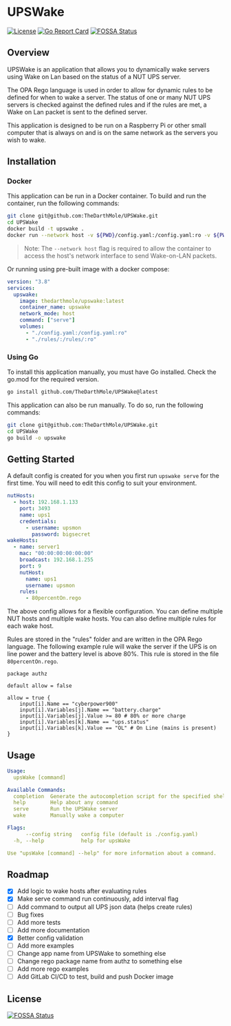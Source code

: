 # UPSWake

[![License](https://img.shields.io/badge/License-MIT-blue.svg)](LICENSE)
[![Go Report Card](https://goreportcard.com/badge/github.com/TheDarthMole/UPSWake)](https://goreportcard.com/report/github.com/TheDarthMole/UPSWake)
[![FOSSA Status](https://app.fossa.com/api/projects/git%2Bgithub.com%2FTheDarthMole%2Fupswake.svg?type=shield)](https://app.fossa.com/projects/git%2Bgithub.com%2FTheDarthMole%2Fupswake?ref=badge_shield)

## Overview

UPSWake is an application that allows you to dynamically wake servers using Wake on Lan based on the status of a NUT UPS server.

The OPA Rego language is used in order to allow for dynamic rules to be defined for when to wake a server. The status of one or many NUT UPS servers is checked against the defined rules and if the rules are met, a Wake on Lan packet is sent to the defined server.

This application is designed to be run on a Raspberry Pi or other small computer that is always on and is on the same network as the servers you wish to wake.

## Installation

### Docker

This application can be run in a Docker container. To build and run the container, run the following commands:

```bash
git clone git@github.com:TheDarthMole/UPSWake.git
cd UPSWake
docker build -t upswake .
docker run --network host -v ${PWD}/config.yaml:/config.yaml:ro -v ${PWD}/rules:/rules/:ro --name upswake upswake
```
> Note: The `--network host` flag is required to allow the container to access the host's network interface to send Wake-on-LAN packets.

Or running using pre-built image with a docker compose:

```docker-compose.yaml
version: "3.8"
services:
  upswake:
    image: thedarthmole/upswake:latest
    container_name: upswake
    network_mode: host
    command: ["serve"]
    volumes:
      - "./config.yaml:/config.yaml:ro"
      - "./rules/:/rules/:ro"
```

### Using Go

To install this application manually, you must have Go installed. Check the go.mod for the required version.

```bash
go install github.com/TheDarthMole/UPSWake@latest
```

This application can also be run manually. To do so, run the following commands:

```bash
git clone git@github.com:TheDarthMole/UPSWake.git
cd UPSWake
go build -o upswake
```

## Getting Started

A default config is created for you when you first run `upswake serve` for the first time. You will need to edit this config to suit your environment.

```yaml
nutHosts:
  - host: 192.168.1.133
    port: 3493
    name: ups1
    credentials:
      - username: upsmon
        password: bigsecret
wakeHosts:
  - name: server1
    mac: "00:00:00:00:00:00"
    broadcast: 192.168.1.255
    port: 9
    nutHost:
      name: ups1
      username: upsmon
    rules:
      - 80percentOn.rego
```

The above config allows for a flexible configuration. You can define multiple NUT hosts and multiple wake hosts. You can also define multiple rules for each wake host.

Rules are stored in the "rules" folder and are written in the OPA Rego language. The following example rule will wake the server if the UPS is on line power and the battery level is above 80%. This rule is stored in the file `80percentOn.rego`.

```rego
package authz

default allow = false

allow = true {
	input[i].Name == "cyberpower900"
	input[i].Variables[j].Name == "battery.charge"
	input[i].Variables[j].Value >= 80 # 80% or more charge
	input[i].Variables[k].Name == "ups.status"
	input[i].Variables[k].Value == "OL" # On Line (mains is present)
}
```

## Usage

```yaml
Usage:
  upsWake [command]

Available Commands:
  completion  Generate the autocompletion script for the specified shell
  help        Help about any command
  serve       Run the UPSWake server
  wake        Manually wake a computer

Flags:
      --config string   config file (default is ./config.yaml)
  -h, --help            help for upsWake

Use "upsWake [command] --help" for more information about a command.
```

## Roadmap

- [x] Add logic to wake hosts after evaluating rules
- [x] Make serve command run continuously, add interval flag
- [ ] Add command to output all UPS json data (helps create rules)
- [ ] Bug fixes
- [ ] Add more tests
- [ ] Add more documentation
- [x] Better config validation
- [ ] Add more examples
- [ ] Change app name from UPSWake to something else
- [ ] Change rego package name from authz to something else
- [ ] Add more rego examples
- [ ] Add GitLab CI/CD to test, build and push Docker image

## License
[![FOSSA Status](https://app.fossa.com/api/projects/git%2Bgithub.com%2FTheDarthMole%2Fupswake.svg?type=large)](https://app.fossa.com/projects/git%2Bgithub.com%2FTheDarthMole%2Fupswake?ref=badge_large)